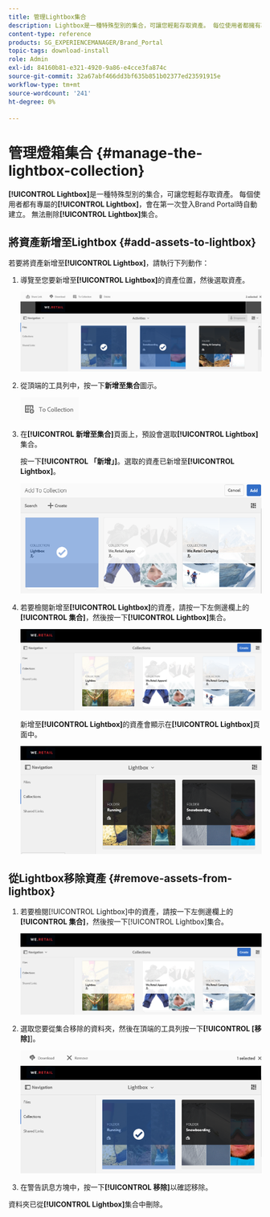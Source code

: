 ```yaml
---
title: 管理Lightbox集合
description: Lightbox是一種特殊型別的集合，可讓您輕鬆存取資產。 每位使用者都擁有專屬的Lightbox，系統會在使用者首次登入Brand Portal時自動建立。 無法刪除Lightbox集合。
content-type: reference
products: SG_EXPERIENCEMANAGER/Brand_Portal
topic-tags: download-install
role: Admin
exl-id: 84160b81-e321-4920-9a86-e4cce3fa874c
source-git-commit: 32a67abf466dd3bf635b851b02377ed23591915e
workflow-type: tm+mt
source-wordcount: '241'
ht-degree: 0%

---
```


# 管理燈箱集合 {#manage-the-lightbox-collection}

**[!UICONTROL Lightbox]**&#x200B;是一種特殊型別的集合，可讓您輕鬆存取資產。 每個使用者都有專屬的&#x200B;**[!UICONTROL Lightbox]**，會在第一次登入Brand Portal時自動建立。 無法刪除&#x200B;**[!UICONTROL Lightbox]**&#x200B;集合。

## 將資產新增至Lightbox {#add-assets-to-lightbox}

若要將資產新增至&#x200B;**[!UICONTROL Lightbox]**，請執行下列動作：

1. 導覽至您要新增至&#x200B;**[!UICONTROL Lightbox]**&#x200B;的資產位置，然後選取資產。

   ![](assets/link_sharing_assetselection.png)

1. 從頂端的工具列中，按一下&#x200B;**新增至集合**&#x200B;圖示。

   ![](assets/add_to_collection.png)

1. 在&#x200B;**[!UICONTROL 新增至集合]**&#x200B;頁面上，預設會選取&#x200B;**[!UICONTROL Lightbox]**&#x200B;集合。

   按一下&#x200B;**[!UICONTROL 「新增」]**。選取的資產已新增至&#x200B;**[!UICONTROL Lightbox]**。

   ![](assets/add_to_collectionlightbox.png)

1. 若要檢閱新增至&#x200B;**[!UICONTROL Lightbox]**&#x200B;的資產，請按一下左側邊欄上的&#x200B;**[!UICONTROL 集合]**，然後按一下&#x200B;**[!UICONTROL Lightbox]**&#x200B;集合。

   ![](assets/collections_lightbox.png)

   新增至&#x200B;**[!UICONTROL Lightbox]**&#x200B;的資產會顯示在&#x200B;**[!UICONTROL Lightbox]**&#x200B;頁面中。

   ![](assets/added_to_collectionlightbox.png)

## 從Lightbox移除資產 {#remove-assets-from-lightbox}

1. 若要檢閱[!UICONTROL Lightbox]中的資產，請按一下左側邊欄上的&#x200B;**[!UICONTROL 集合]**，然後按一下[!UICONTROL Lightbox]集合。

   ![](assets/collections_lightbox-1.png)

1. 選取您要從集合移除的資料夾，然後在頂端的工具列按一下&#x200B;**[!UICONTROL [移除]**]。

   ![](assets/collections_lightboxdelete.png)

1. 在警告訊息方塊中，按一下&#x200B;**[!UICONTROL 移除]**&#x200B;以確認移除。

資料夾已從&#x200B;**[!UICONTROL Lightbox]**&#x200B;集合中刪除。
